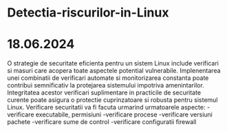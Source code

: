 # Detectia-riscurilor-in-Linux

# 18.06.2024
O strategie de securitate eficienta pentru un sistem Linux include verificari si masuri care acopera toate aspectele potential vulnerabile. Implenentarea unei combinatii de verificari automate si monitorizarea constanta poate contribui semnificativ la protejarea sistemului impotriva amenintarilor. Integritatea acestor verificari suplimentare in practicile de securitate curente poate asigura o protectie cuprinzatoare si robusta pentru sistemul Linux.
Verificare securitatii va fi facuta urmarind urmatoarele aspecte:
-verificare executabile, permisiuni
-verificare procese
-verificare versiuni pachete
-verificare sume de control
-verificare configuratii firewall